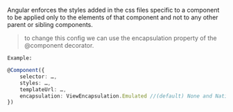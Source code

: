 Angular enforces the styles added in the css files specific to a component to be applied only to the elements of that component and not to any other parent or sibling components.

> to change this config we can use the encapsulation property of the @component decorator.

`Example:`

```ts
@Component({
    selector: …,
    styles: …,
    templateUrl: …,
    encapsulation: ViewEncapsulation.Emulated //(default) None and Native are other properties
})
```